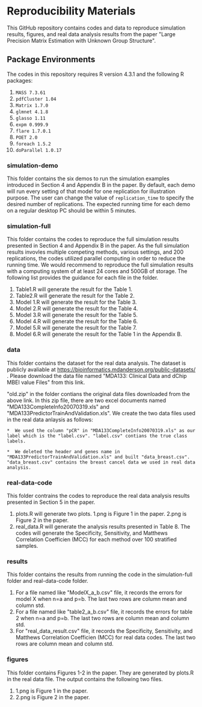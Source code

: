 # Reproducibility Materials

This GitHub repository contains codes and data to reproduce simulation results, figures, and real data analysis results from the paper "Large Precision Matrix Estimation with Unknown Group Structure".



## Package Environments

The codes in this repository requires R version 4.3.1 and the following R packages:

1. ```MASS 7.3.61```
2. ```pdfCluster 1.04```
3. ```Matrix 1.7.0```
4. ```glmnet 4.1.8```
5. ```glasso 1.11```
6. ```expm 0.999.9```
7. ```flare 1.7.0.1```
8. ```POET 2.0```
9. ```foreach 1.5.2```
10. ```doParallel 1.0.17```


### simulation-demo 

This folder contains the six demos to run the simulation examples introduced in Section 4 and Appendix B in the paper. By default, each demo will run every setting of that model for one replication for illustration purpose. The user can change the value of ```replication_time``` to specify the desired number of replications. The expected running time for each demo on a regular desktop PC should be within 5 minutes. 

### simulation-full  

This folder contains the codes to reproduce the full simulation results presented in Section 4 and Appendix B in the paper. As the full simulation results invovles multiple competing methods, various settings, and 200 replications, the codes utilized  parallel computing in order to reduce the running time. We would recommend to reproduce the full simulation results with a computing system of at least 24 cores and 500GB of storage. The following list provides the guidance for each file in the folder.

1. Table1.R will generate the result for the Table 1.
2. Table2.R will generate the result for the Table 2. 
3. Model 1.R will generate the result for the Table 3. 
4. Model 2.R will generate the result for the Table 4. 
5. Model 3.R will generate the result for the Table 5. 
6. Model 4.R will generate the result for the Table 6. 
7. Model 5.R will generate the result for the Table 7. 
8. Model 6.R will generate the result for the Table 1 in the Appendix B. 

### data

This folder contains the dataset for the real data analysis. The dataset is publicly avaliable at  https://bioinformatics.mdanderson.org/public-datasets/ . Please download the data file named "MDA133: Clinical Data and dChip MBEI value Files" from this link. 

"old.zip" in the folder contians the original data files downloaded from the above link. In this zip file, there are two excel documents named "MDA133CompleteInfo20070319.xls" and "MDA133PredictorTrainAndValidation.xls". We create the two data files used in the real data anlaysis as follows:

    *  We used the column "pCR" in "MDA133CompleteInfo20070319.xls" as our label which is the "label.csv". "label.csv" contians the true class labels.
    
    *  We deleted the header and genes name in "MDA133PredictorTrainAndValidation.xls" and built "data_breast.csv". "data_breast.csv" contains the breast cancel data we used in real data analysis.


### real-data-code  

This folder contrains the codes to reproduce the real data analysis results presented in Section 5 in the paper. 
1. plots.R will generate two plots. 1.png is Figure 1 in the paper. 2.png is Figure 2 in the paper.
2. real_data.R will generate the analysis results presented in Table 8. The codes will generate the Specificity, Sensitivity, and Matthews Correlation Coefficien (MCC) for each method over 100 stratified
samples.


### results  

This folder contains the results from running the code in the simulation-full folder and real-data-code folder. 

1. For a file named like "ModelX_a_b.csv" file, it records the errors for model X when n=a and p=b. The last two rows are column mean and column std.
2. For a file named like "table2_a_b.csv" file, it records the errors for table 2 when n=a and p=b. The last two rows are column mean and column std.
3. For "real_data_result.csv" file, it records the Specificity, Sensitivity, and Matthews Correlation Coefficien (MCC) for real data codes. The last two rows are column mean and column std.

### figures  

This folder contains Figures 1-2 in the paper. They are generated by plots.R in the real data file. The output contains the following two files.

1. 1.png is Figure 1 in the paper.
2. 2.png is Figure 2 in the paper.
